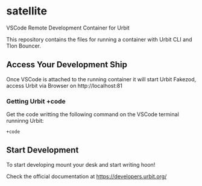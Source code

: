 # satellite
VSCode Remote Development Container for Urbit

This repository contains the files for running a container with Urbit CLI and Tlon Bouncer.

## Access Your Development Ship
Once VSCode is attached to the running container it will start Urbit Fakezod, access Urbit via Browser on http://localhost:81


### Getting Urbit +code

Get the code writting the following command on the VSCode terminal runninng Urbit:
```
+code
```

## Start Development

To start developing mount your desk and start writing hoon!

Check the official documentation at https://developers.urbit.org/